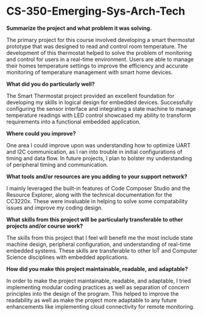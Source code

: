 # CS-350-Emerging-Sys-Arch-Tech

**Summarize the project and what problem it was solving.**

The primary project for this course involved developing a smart thermostat prototype that was designed to read and control room temperature. The development of this thermostat helped to solve the problem of monitoring and control for users in a real-time environment. Users are able to manage their homes temperature settings to improve the efficiency and accurate monitoring of temperature management with smart home devices. 

**What did you do particularly well?**

The Smart Thermostat project provided an excellent foundation for developing my skills in logical design for embedded devices. Successfully configuring the sensor interface and integrating a state machine to manage temperature readings with LED control showcased my ability to transform requirements into a functional embedded application.

**Where could you improve?**

One area I could improve upon was understanding how to optimize UART and I2C communication, as I ran into trouble in initial configurations of timing and data flow. In future projects, I plan to bolster my understanding of peripheral timing and communication.

**What tools and/or resources are you adding to your support network?**

I mainly leveraged the built-in features of Code Composer Studio and the Resource Explorer, along with the technical documentation for the CC3220x. These were invaluable in helping to solve some compatability issues and improve my coding design. 

**What skills from this project will be particularly transferable to other projects and/or course work?**

The skills from this project that I feel will benefit me the most include state machine design, peripheral configuration, and understanding of real-time embedded systems. These skills are transferable to other IoT and Computer Science disciplines with embedded applications. 

**How did you make this project maintainable, readable, and adaptable?**

In order to make the project maintainable, readable, and adaptable, I tried implementing modular coding practices as well as separation of concern principles into the design of the program. This helped to improve the readability as well as make the project more adaptable to any future enhancements like implementing cloud connectivity for remote monitoring. 
